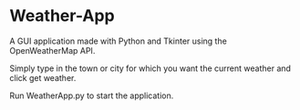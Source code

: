 # Weather-App
A GUI application made with Python and Tkinter using the OpenWeatherMap API.

Simply type in the town or city for which you want the current weather and click get weather.

Run WeatherApp.py to start the application.
